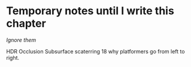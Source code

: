 # Temporary notes until I write this chapter
*Ignore them*

HDR‎
Occlusion
Subsurface scaterring
18 why platformers go from left to right. 
